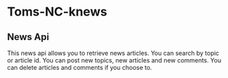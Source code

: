 # Toms-NC-knews

## News Api

This news api allows you to retrieve news articles. You can search by topic or article id. You can post new topics, new articles and new comments. You can delete articles and comments if you choose to. 


